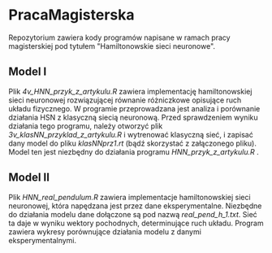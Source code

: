 # PracaMagisterska
Repozytorium zawiera kody programów napisane w ramach pracy magisterskiej pod tytułem "Hamiltonowskie sieci neuronowe".

## Model I

Plik *4v_HNN_przyk_z_artykulu.R* zawiera implementację hamiltonowskiej sieci neuronowej rozwiązującej równanie różniczkowe opisujące ruch układu fizycznego. W programie przeprowadzana jest analiza i porównanie działania HSN z klasyczną siecią neuronową. Przed sprawdzeniem wyniku działania tego programu, należy otworzyć plik *3v_klasNN_przyklad_z_artykulu.R* i wytrenować klasyczną sieć, i zapisać dany model do pliku
*klasNNprz1.rt* (bądź skorzystać z załączonego pliku). Model ten jest niezbędny do działania programu *HNN_przyk_z_artykulu.R* .

## Model II

Plik *HNN_real_pendulum.R* zawiera implementacje hamiltonowskiej sieci neuronowej, która napędzana jest przez dane eksperymentalne. Niezbędne do działania modelu dane dołączone są pod nazwą *real_pend_h_1.txt*. Sieć ta daje w wyniku wektory pochodnych, determinujące ruch układu. Program zawiera wykresy porównujące działania modelu z danymi eksperymentalnymi.

